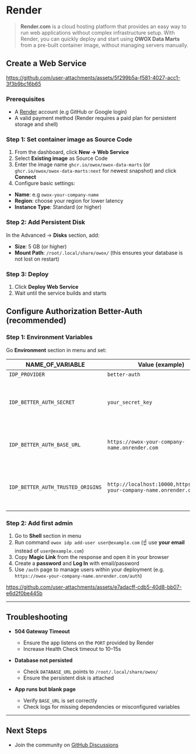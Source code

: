 # Render

> **Render.com** is a cloud hosting platform that provides an easy way to run web applications without complex infrastructure setup. With Render, you can quickly deploy and start using **OWOX Data Marts** from a pre-built container image, without managing servers manually.

## Create a Web Service

<https://github.com/user-attachments/assets/5f299b5a-f581-4027-acc1-3f3b9bc16b65>

### Prerequisites

- A [Render](https://render.com) account (e.g GitHub or Google login)
- A valid payment method (Render requires a paid plan for persistent storage and shell)

### Step 1: Set container image as Source Code

1. From the dashboard, click **New → Web Service**
2. Select **Existing image** as Source Code
3. Enter the image name `ghcr.io/owox/owox-data-marts` (or `ghcr.io/owox/owox-data-marts:next` for newest snapshot) and click **Connect**
4. Configure basic settings:

- **Name**: e.g `owox-your-company-name`
- **Region**: choose your region for lower latency
- **Instance Type**: Standard (or higher)

### Step 2: Add Persistent Disk

In the Advanced → **Disks** section, add:

- **Size**: 5 GB (or higher)
- **Mount Path**: `/root/.local/share/owox/` (this ensures your database is not lost on restart)

### Step 3: Deploy

1. Click **Deploy Web Service**
2. Wait until the service builds and starts

## Configure Authorization Better-Auth (recommended)

### Step 1: Environment Variables

Go **Environment** section in menu and set:

| NAME_OF_VARIABLE               | Value (example)                                              | Notes                                                                                                          |
|--------------------------------|--------------------------------------------------------------|---------------------------------------------------------------------------------------------------------------|
| `IDP_PROVIDER`                 | `better-auth`                                               | Authentication provider                                                        |
| `IDP_BETTER_AUTH_SECRET`       | `your_secret_key`                                           | Recommended: use a 32-character key. You can generate one with command `openssl rand -base64 32` in local terminal.                      |
| `IDP_BETTER_AUTH_BASE_URL`     | `https://owox-your-company-name.onrender.com`               | Deployment URL. It is formed automatically from the name you entered. Just copy it from UI|
| `IDP_BETTER_AUTH_TRUSTED_ORIGINS` | `http://localhost:10000,https://owox-your-company-name.onrender.com` | Comma-separated list of allowed origins. Include both local development (`http://localhost:10000`) and your production `BASE_URL`. |

### Step 2: Add first admin

1. Go to **Shell** section in menu
2. Run command `owox idp add-user user@example.com` (☝️ use **your email** instead of `user@example.com`)
3. Copy **Magic Link** from the response and open it in your browser
4. Create a **password** and **Log In** with email/password
5. Use `/auth` page to manage users within your deployment (e.g. `https://owox-your-company-name.onrender.com/auth`)

<https://github.com/user-attachments/assets/e7adacff-cdb5-40d8-bb07-e6d2f0be445b>

---

## Troubleshooting

- **504 Gateway Timeout**
  - Ensure the app listens on the `PORT` provided by Render
  - Increase Health Check timeout to 10–15s

- **Database not persisted**  
  - Check `DATABASE_URL` points to `/root/.local/share/owox/`
  - Ensure the persistent disk is attached

- **App runs but blank page**  
  - Verify `BASE_URL` is set correctly
  - Check logs for missing dependencies or misconfigured variables

---

## Next Steps

- Join the community on [GitHub Discussions](https://github.com/OWOX/owox-data-marts/discussions)
